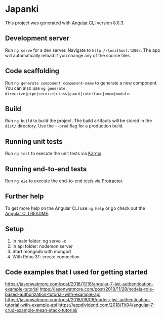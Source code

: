 # Japanki

This project was generated with [Angular CLI](https://github.com/angular/angular-cli) version 8.0.3.

## Development server

Run `ng serve` for a dev server. Navigate to `http://localhost:4200/`. The app will automatically reload if you change any of the source files.

## Code scaffolding

Run `ng generate component component-name` to generate a new component. You can also use `ng generate directive|pipe|service|class|guard|interface|enum|module`.

## Build

Run `ng build` to build the project. The build artifacts will be stored in the `dist/` directory. Use the `--prod` flag for a production build.

## Running unit tests

Run `ng test` to execute the unit tests via [Karma](https://karma-runner.github.io).

## Running end-to-end tests

Run `ng e2e` to execute the end-to-end tests via [Protractor](http://www.protractortest.org/).

## Further help

To get more help on the Angular CLI use `ng help` or go check out the [Angular CLI README](https://github.com/angular/angular-cli/blob/master/README.md).

## Setup
1. In main folder: ng serve -o
2. In api folder: nodemon server
3. Start mongodb with mongod
4. With Robo 3T: create connection

## Code examples that I used for getting started
https://jasonwatmore.com/post/2018/11/16/angular-7-jwt-authentication-example-tutorial
https://jasonwatmore.com/post/2018/11/28/nodejs-role-based-authorization-tutorial-with-example-api
https://jasonwatmore.com/post/2018/08/06/nodejs-jwt-authentication-tutorial-with-example-api
https://appdividend.com/2018/11/04/angular-7-crud-example-mean-stack-tutorial/
